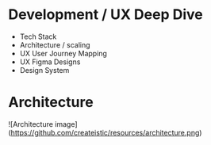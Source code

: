 # Development / UX Deep Dive

* Tech Stack
* Architecture / scaling
* UX User Journey Mapping
* UX Figma Designs
* Design System

# Architecture

![Architecture image]
(https://github.com/createistic/resources/architecture.png)
